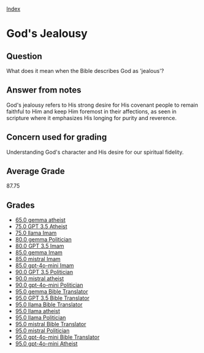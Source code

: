 
[Index](../index.md)
# God's Jealousy
## Question
What does it mean when the Bible describes God as 'jealous'?

## Answer from notes
God's jealousy refers to His strong desire for His covenant people to remain faithful to Him and keep Him foremost in their affections, as seen in scripture where it emphasizes His longing for purity and reverence.

## Concern used for grading
Understanding God's character and His desire for our spiritual fidelity.

## Average Grade
87.75

## Grades
 * [65.0 gemma atheist](../answers/gemma_atheist/God's_Jealousy.md)
 * [75.0 GPT 3.5 Atheist](../answers/GPT_3.5_Atheist/God's_Jealousy.md)
 * [75.0 llama Imam](../answers/llama_Imam/God's_Jealousy.md)
 * [80.0 gemma Politician](../answers/gemma_Politician/God's_Jealousy.md)
 * [80.0 GPT 3.5 Imam](../answers/GPT_3.5_Imam/God's_Jealousy.md)
 * [85.0 gemma Imam](../answers/gemma_Imam/God's_Jealousy.md)
 * [85.0 mistral Imam](../answers/mistral_Imam/God's_Jealousy.md)
 * [85.0 gpt-4o-mini Imam](../answers/gpt-4o-mini_Imam/God's_Jealousy.md)
 * [90.0 GPT 3.5 Politician](../answers/GPT_3.5_Politician/God's_Jealousy.md)
 * [90.0 mistral atheist](../answers/mistral_atheist/God's_Jealousy.md)
 * [90.0 gpt-4o-mini Politician](../answers/gpt-4o-mini_Politician/God's_Jealousy.md)
 * [95.0 gemma Bible Translator](../answers/gemma_Bible_Translator/God's_Jealousy.md)
 * [95.0 GPT 3.5 Bible Translator](../answers/GPT_3.5_Bible_Translator/God's_Jealousy.md)
 * [95.0 llama Bible Translator](../answers/llama_Bible_Translator/God's_Jealousy.md)
 * [95.0 llama atheist](../answers/llama_atheist/God's_Jealousy.md)
 * [95.0 llama Politician](../answers/llama_Politician/God's_Jealousy.md)
 * [95.0 mistral Bible Translator](../answers/mistral_Bible_Translator/God's_Jealousy.md)
 * [95.0 mistral Politician](../answers/mistral_Politician/God's_Jealousy.md)
 * [95.0 gpt-4o-mini Bible Translator](../answers/gpt-4o-mini_Bible_Translator/God's_Jealousy.md)
 * [95.0 gpt-4o-mini Atheist](../answers/gpt-4o-mini_Atheist/God's_Jealousy.md)
